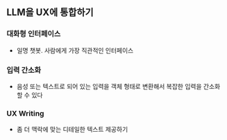 ## LLM을 UX에 통합하기

### 대화형 인터페이스

- 일명 챗봇. 사람에게 가장 직관적인 인터페이스

### 입력 간소화

- 음성 또는 텍스트로 되어 있는 입력을 객체 형태로 변환해서 복잡한 입력을 간소화할 수 있다

### UX Writing

- 좀 더 맥락에 맞는 디테일한 텍스트 제공하기